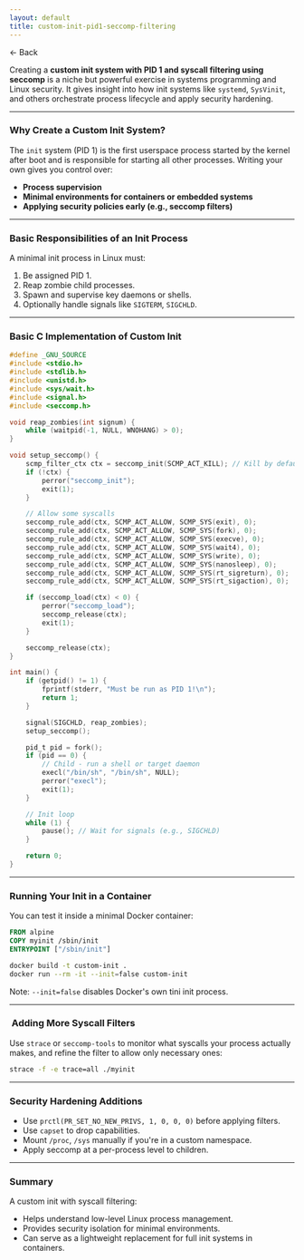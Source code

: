 ```yaml
---
layout: default
title: custom-init-pid1-seccomp-filtering
---
```


<a href="https://anish7600.github.io/technical-writeups" style="text-decoration: none;">← Back</a>


Creating a **custom init system with PID 1 and syscall filtering using seccomp** is a niche but powerful exercise in systems programming and Linux security. It gives insight into how init systems like `systemd`, `SysVinit`, and others orchestrate process lifecycle and apply security hardening.

---

###  Why Create a Custom Init System?

The `init` system (PID 1) is the first userspace process started by the kernel after boot and is responsible for starting all other processes. Writing your own gives you control over:

* **Process supervision**
* **Minimal environments for containers or embedded systems**
* **Applying security policies early (e.g., seccomp filters)**

---

###  Basic Responsibilities of an Init Process

A minimal init process in Linux must:

1. Be assigned PID 1.
2. Reap zombie child processes.
3. Spawn and supervise key daemons or shells.
4. Optionally handle signals like `SIGTERM`, `SIGCHLD`.

---

###  Basic C Implementation of Custom Init

```c
#define _GNU_SOURCE
#include <stdio.h>
#include <stdlib.h>
#include <unistd.h>
#include <sys/wait.h>
#include <signal.h>
#include <seccomp.h>

void reap_zombies(int signum) {
    while (waitpid(-1, NULL, WNOHANG) > 0);
}

void setup_seccomp() {
    scmp_filter_ctx ctx = seccomp_init(SCMP_ACT_KILL); // Kill by default
    if (!ctx) {
        perror("seccomp_init");
        exit(1);
    }

    // Allow some syscalls
    seccomp_rule_add(ctx, SCMP_ACT_ALLOW, SCMP_SYS(exit), 0);
    seccomp_rule_add(ctx, SCMP_ACT_ALLOW, SCMP_SYS(fork), 0);
    seccomp_rule_add(ctx, SCMP_ACT_ALLOW, SCMP_SYS(execve), 0);
    seccomp_rule_add(ctx, SCMP_ACT_ALLOW, SCMP_SYS(wait4), 0);
    seccomp_rule_add(ctx, SCMP_ACT_ALLOW, SCMP_SYS(write), 0);
    seccomp_rule_add(ctx, SCMP_ACT_ALLOW, SCMP_SYS(nanosleep), 0);
    seccomp_rule_add(ctx, SCMP_ACT_ALLOW, SCMP_SYS(rt_sigreturn), 0);
    seccomp_rule_add(ctx, SCMP_ACT_ALLOW, SCMP_SYS(rt_sigaction), 0);

    if (seccomp_load(ctx) < 0) {
        perror("seccomp_load");
        seccomp_release(ctx);
        exit(1);
    }

    seccomp_release(ctx);
}

int main() {
    if (getpid() != 1) {
        fprintf(stderr, "Must be run as PID 1!\n");
        return 1;
    }

    signal(SIGCHLD, reap_zombies);
    setup_seccomp();

    pid_t pid = fork();
    if (pid == 0) {
        // Child - run a shell or target daemon
        execl("/bin/sh", "/bin/sh", NULL);
        perror("execl");
        exit(1);
    }

    // Init loop
    while (1) {
        pause(); // Wait for signals (e.g., SIGCHLD)
    }

    return 0;
}
```

---

###  Running Your Init in a Container

You can test it inside a minimal Docker container:

```Dockerfile
FROM alpine
COPY myinit /sbin/init
ENTRYPOINT ["/sbin/init"]
```

```bash
docker build -t custom-init .
docker run --rm -it --init=false custom-init
```

Note: `--init=false` disables Docker's own tini init process.

---

### ️ Adding More Syscall Filters

Use `strace` or `seccomp-tools` to monitor what syscalls your process actually makes, and refine the filter to allow only necessary ones:

```bash
strace -f -e trace=all ./myinit
```

---

###  Security Hardening Additions

* Use `prctl(PR_SET_NO_NEW_PRIVS, 1, 0, 0, 0)` before applying filters.
* Use `capset` to drop capabilities.
* Mount `/proc`, `/sys` manually if you're in a custom namespace.
* Apply seccomp at a per-process level to children.

---

###  Summary

A custom init with syscall filtering:

* Helps understand low-level Linux process management.
* Provides security isolation for minimal environments.
* Can serve as a lightweight replacement for full init systems in containers.
